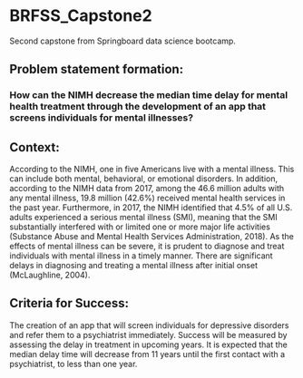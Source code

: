 # BRFSS_Capstone2
Second capstone from Springboard data science bootcamp. 


## Problem statement formation:
### How can the NIMH decrease the median time delay for mental health treatment through the development of an app that screens individuals for mental illnesses?

## Context: 
According to the NIMH, one in five Americans live with a mental illness. This can include both
mental, behavioral, or emotional disorders. In addition, according to the NIMH data from 2017, among
the 46.6 million adults with any mental illness, 19.8 million (42.6%) received mental health services in
the past year. Furthermore, in 2017, the NIMH identified that 4.5% of all U.S. adults experienced a
serious mental illness (SMI), meaning that the SMI substantially interfered with or limited one or more
major life activities (Substance Abuse and Mental Health Services Administration, 2018). As the effects
of mental illness can be severe, it is prudent to diagnose and treat individuals with mental illness in a
timely manner. There are significant delays in diagnosing and treating a mental illness after initial onset
(McLaughline, 2004).
## Criteria for Success:
The creation of an app that will screen individuals for depressive disorders and refer
them to a psychiatrist immediately. Success will be measured by assessing the delay in treatment in
upcoming years. It is expected that the median delay time will decrease from 11 years until the first
contact with a psychiatrist, to less than one year.
